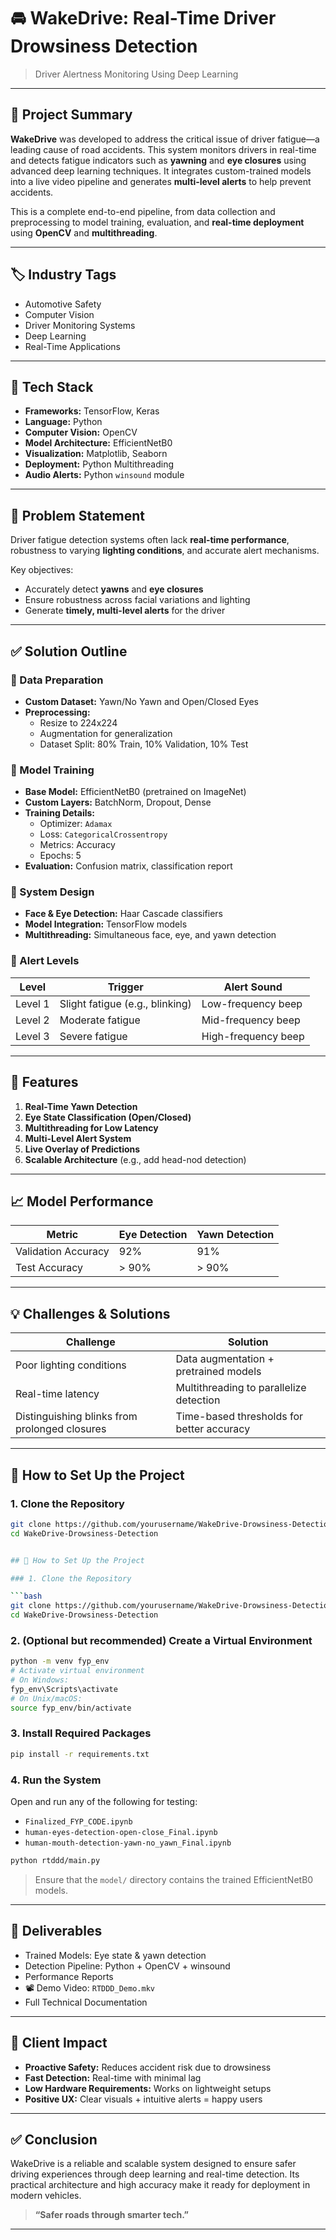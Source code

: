 # 🚘 WakeDrive: Real-Time Driver Drowsiness Detection

> Driver Alertness Monitoring Using Deep Learning

---

## 📌 Project Summary

**WakeDrive** was developed to address the critical issue of driver fatigue—a leading cause of road accidents. This system monitors drivers in real-time and detects fatigue indicators such as **yawning** and **eye closures** using advanced deep learning techniques. It integrates custom-trained models into a live video pipeline and generates **multi-level alerts** to help prevent accidents.

This is a complete end-to-end pipeline, from data collection and preprocessing to model training, evaluation, and **real-time deployment** using **OpenCV** and **multithreading**.

---

## 🏷️ Industry Tags

- Automotive Safety
- Computer Vision
- Driver Monitoring Systems
- Deep Learning
- Real-Time Applications

---

## 🧰 Tech Stack

- **Frameworks:** TensorFlow, Keras
- **Language:** Python
- **Computer Vision:** OpenCV
- **Model Architecture:** EfficientNetB0
- **Visualization:** Matplotlib, Seaborn
- **Deployment:** Python Multithreading
- **Audio Alerts:** Python `winsound` module

---

## 🚨 Problem Statement

Driver fatigue detection systems often lack **real-time performance**, robustness to varying **lighting conditions**, and accurate alert mechanisms.

Key objectives:

- Accurately detect **yawns** and **eye closures**
- Ensure robustness across facial variations and lighting
- Generate **timely, multi-level alerts** for the driver

---

## ✅ Solution Outline

### 📂 Data Preparation

- **Custom Dataset:** Yawn/No Yawn and Open/Closed Eyes
- **Preprocessing:**
  - Resize to 224x224
  - Augmentation for generalization
  - Dataset Split: 80% Train, 10% Validation, 10% Test

### 🤖 Model Training

- **Base Model:** EfficientNetB0 (pretrained on ImageNet)
- **Custom Layers:** BatchNorm, Dropout, Dense
- **Training Details:**
  - Optimizer: `Adamax`
  - Loss: `CategoricalCrossentropy`
  - Metrics: Accuracy
  - Epochs: 5
- **Evaluation:** Confusion matrix, classification report

### 🧠 System Design

- **Face & Eye Detection:** Haar Cascade classifiers
- **Model Integration:** TensorFlow models
- **Multithreading:** Simultaneous face, eye, and yawn detection

### 🔔 Alert Levels

| Level   | Trigger                         | Alert Sound         |
| ------- | ------------------------------- | ------------------- |
| Level 1 | Slight fatigue (e.g., blinking) | Low-frequency beep  |
| Level 2 | Moderate fatigue                | Mid-frequency beep  |
| Level 3 | Severe fatigue                  | High-frequency beep |

---

## 🎯 Features

1. **Real-Time Yawn Detection**
2. **Eye State Classification (Open/Closed)**
3. **Multithreading for Low Latency**
4. **Multi-Level Alert System**
5. **Live Overlay of Predictions**
6. **Scalable Architecture** (e.g., add head-nod detection)

---

## 📈 Model Performance

| Metric              | Eye Detection | Yawn Detection |
| ------------------- | ------------- | -------------- |
| Validation Accuracy | 92%           | 91%            |
| Test Accuracy       | > 90%         | > 90%          |

---

## 💡 Challenges & Solutions

| Challenge                                     | Solution                                  |
| --------------------------------------------- | ----------------------------------------- |
| Poor lighting conditions                      | Data augmentation + pretrained models     |
| Real-time latency                             | Multithreading to parallelize detection   |
| Distinguishing blinks from prolonged closures | Time-based thresholds for better accuracy |

---

## 🚀 How to Set Up the Project

### 1. Clone the Repository

````bash
git clone https://github.com/yourusername/WakeDrive-Drowsiness-Detection.git
cd WakeDrive-Drowsiness-Detection


## 🚀 How to Set Up the Project

### 1. Clone the Repository

```bash
git clone https://github.com/yourusername/WakeDrive-Drowsiness-Detection.git
cd WakeDrive-Drowsiness-Detection
````

### 2. (Optional but recommended) Create a Virtual Environment

```bash
python -m venv fyp_env
# Activate virtual environment
# On Windows:
fyp_env\Scripts\activate
# On Unix/macOS:
source fyp_env/bin/activate
```

### 3. Install Required Packages

```bash
pip install -r requirements.txt
```

### 4. Run the System

Open and run any of the following for testing:

- `Finalized_FYP_CODE.ipynb`
- `human-eyes-detection-open-close_Final.ipynb`
- `human-mouth-detection-yawn-no_yawn_Final.ipynb`

```bash
python rtddd/main.py
```

> Ensure that the `model/` directory contains the trained EfficientNetB0 models.

---

## 🎁 Deliverables

- Trained Models: Eye state & yawn detection
- Detection Pipeline: Python + OpenCV + winsound
- Performance Reports
- 📽️ Demo Video: `RTDDD_Demo.mkv`
- Full Technical Documentation

---

## 💼 Client Impact

- **Proactive Safety:** Reduces accident risk due to drowsiness
- **Fast Detection:** Real-time with minimal lag
- **Low Hardware Requirements:** Works on lightweight setups
- **Positive UX:** Clear visuals + intuitive alerts = happy users

---

## ✅ Conclusion

WakeDrive is a reliable and scalable system designed to ensure safer driving experiences through deep learning and real-time detection. Its practical architecture and high accuracy make it ready for deployment in modern vehicles.

> **“Safer roads through smarter tech.”**

---
